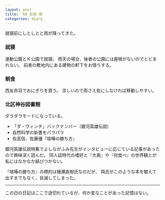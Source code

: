 ```yaml
---
layout: post
title:  68 日目 雨
categories: diary
---
```


就寝前にしとしとと雨が降ってきた。

### 就寝

運動公園とＫ公園で就寝。
雨天の場合、後者の公園には屋根がないのでとどまれない。
前者の敷地内にある建物の軒下をお借りする。

### 朝食

西友赤羽でおにぎりを買う。
涼しいので雨さえ気にしなければ移動しやすい。

### 北区神谷図書館

ダラダラモードになっている。

* 「ダ・ヴィンチ」バックナンバー（銀河英雄伝説）
* 自然科学の新書をパラパラ
* 佐高信、佐藤優『喧嘩の勝ち方』

銀河英雄伝説特集でよしながふみ先生がインタビューに応じている記事があったので興味深く読んだ。
同人誌時代の嗜好と『大奥』や『何食べ』の世界観とが私にはなかなか結びつかない。

『喧嘩の勝ち方』の標的は猪瀬直樹氏なのだが、
両氏がこのような本を敢えて出すまでもなく、自滅してしまった。

---

この日の日記はここで途切れているが、何か変なことがあった記憶はない。
